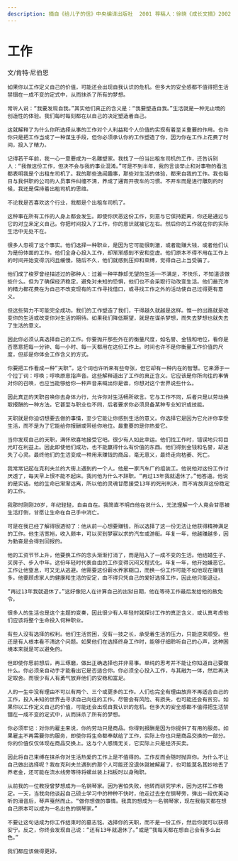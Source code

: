 ```yaml
---
description: 摘自《给儿子的信》中央编译出版社  2001 荐稿人：徐晓《成长文摘》2002年 第一辑
---
```


# 工作

文/肯特·尼伯恩

  
     
    如果你以工作定义自己的价值，可能还会出现自我认识的危机。但多大的安全感都不值得把生活禁锢在一成不变的定式中，从而抹杀了所有的梦想。  
  
    常听人说：“我要发现自我。”其实他们真正的含义是：“我要塑造自我。”生活就是一种无止境的创造性的体验。我们每时每刻都在以自己的决定塑造着自己。  
  
    这就解释了为什么你所选择从事的工作对个人利益和个人价值的实现有着至关重要的作用。也许你只是把工作当成了一种谋生手段，但你必须承认你的工作塑造了你，因为你在工作上花费了时间，投入了精力。  
  
    记得若干年前，我一心一意要成为一名雕塑家。我找了一份当出租车司机的工作，还告诉别人：“我做这份工作，但决不会与我的事业混淆。”可是不到半年，我的言谈举止和对事物的看法都表明我是个出租车司机了。我的那些逸闻趣事，那些对生活的体验，都来自我的工作。我也每日与我供职的公司的人员事件纠缠不清，养成了通宵开夜车的习惯。不开车而是进行雕刻的时候，我还是保持着出租司机的思维。  
  
    不论我是否喜欢这个行业，我都是个出租车司机了。  
  
    这种事在所有工作的人身上都会发生。即使你厌恶这份工作，刻意与它保持距离，你还是通过与它的对立来定义自己。你把时间投入了工作，你的意识就被它左右。然后你的工作就在你的实际生活中无处不在。  
  
    很多人忽视了这个事实。他们选择一种职业，是因为它可能很刺激，或者能赚大钱，或者他们认为是份体面的工作。他们全身心投入工作，却渐渐感到不安和空虚。他们原本不得不用在工作上的时间开始变得沉闷且缓慢。随后不久，他们就感到压抑和束缚，觉得自己上当受骗了。  
  
    他们成了梭罗曾经描述过的那种人：过着一种平静却无望的生活──不满足，不快乐，不知道该做些什么。但为了确保经济稳定，避免对未知的恐惧，他们也不会采取行动改变生活。他们最充沛的精力都花费在为自己不改变现有的工作寻找借口，或寻找工作之外的活动使自己过得更有意义。  
  
    但这些努力不可能完全成功。我们的工作塑造了我们，干得越久就越是这样。惟一的出路就是改变你的生活或改变你对生活的期待。如果我们降低期望，就是在谋杀梦想，而失去梦想也就失去了生活的意义。  
  
    因此你必须认真选择自己的工作。你要抛开那些外在的衡量尺度，如名誉、金钱和地位，看你是否愿意把每一分钟、每一小时、每一天都用在这份工作上。时间也许不是你衡量工作价值的尺度，但却是你体会工作含义的方式。  
  
    你要把工作看成一种“天职”。这个词也许听来有些夸张，但它却有一种内在的智慧。它来源于一个拉丁词：呼唤；呼唤原意指声音。这些解释道出了工作的真正含义。它应该是你所向往的事情对你的召唤，也应当能够给你一种声音来喊出你是谁，你想对这个世界说些什么。  
  
    因此真正的天职召唤你去身体力行，允许你对生活畅所欲言。它与工作不同，后者只是以劳动换取报酬的一种方法。它甚至与职业也不同，后者要求你必须具备某种专业知识或技能。  
  
    天职就是你迫切想要去做的事情，至少它能让你感到生活的意义。你选择它是因为它允许你享受生活，而不是为了它能给你报酬或带给你地位。最重要的是你热爱它。  
  
    当你发现自己的天职，满怀欣喜地接受它吧。很少有人如此幸运。他们找工作时，错误地只将目光盯在利益上。因此即使他们成功，也不能赢得什么有价值的东西。他们得到金钱和名誉，却迷失了心灵。最终他们的生活变成一种用来赚钱的商品，毫无意义，最终走向枯萎、死亡。  
  
    我常常记起在克利夫兰的大街上遇到的一个人。他是一家汽车厂的组装工。他说他对这份工作讨厌透了，每天早上恨不能不起床。我问他为什么不辞职。“再过13年我就退休了。”他答道。他说的是实话。他的生命已渐渐远离，所以他的灵魂甘愿接受13年的死刑判决，而不肯放弃这份稳定的工作。   
  
    我那时刚刚20岁，年纪轻轻，自由自在。我简直不明白他在说什么，无法理解一个人竟会甘愿被生活打倒，甘愿让生命在自己手中消亡。  
  
    可是在我已经了解得很透彻了：他从前一心想要赚钱，所以选择了这一份无法让他获得精神满足的工作。他生活宽裕，收入颇丰，可以买到梦寐以求的汽车或游艇。年复一年，他越赚越多，因为勤奋是会得到回报的。  
  
    他的工资节节上升，他要换工作的念头渐渐打消了，而是陷入了一成不变的生活。他结婚生子、买房子、步入中年。这份年轻时代表自由的工作变得沉闷又程式化。年复一年，他开始嫌恶它。工作让他窒息，可又无从逃避。他需要这份薪水养家糊口，而换一份工作可能不如他现在赚钱多。他要顾虑家人的健康和生活的安定，由不得只凭自己的爱好选择工作，因此他只能退让。  
  
    “再过13年我就退休了。”这好像犯人在计算自己的出狱日期，他在等待工作最后发给他的赦免令。  
  
    很多人的生活也是这个主题的变奏，因此很少有人年轻时就探讨工作的真正含义，或认真考虑他们应该将整个生命投入何种职业。  
  
    有些人没有选择的权利。他们生活贫困，没有一技之长，承受着生活的压力，只能逆来顺受。但还是有人根本看不清这个问题。如果他们在选择终身工作时，能够仔细聆听自己的心声，这种困境本来就是可以避免的。  
  
    但即使你思前想后，再三琢磨，做出正确选择也并非易事。单纯的思考并不能让你知道自己要做什么。你必须亲自动手才能看出它是否适合你。你必须全心投入工作，与其融为一体，然后再决定取舍。而很少有人有勇气放弃他们的安稳和富足。  
  
    人的一生中没有理由不可以有两个、三个或更多的工作。人们也完全有理由放弃不再适合自己的工作，投入未知的世界去寻求自己向往的工作。尽管会有风险、有损失，也可能还会有贫穷。如果你以工作定义自己的价值，可能还会出现自我认识的危机。但多大的安全感都不值得把生活禁锢在一成不变的定式中，从而抹杀了所有的梦想。  
  
    你必须牢记：对你的雇主来说，你的劳动只是商品。你得到报酬是因为你提供了有用的服务。如果雇主不再需要你的服务，即使你将生命都奉献给了工作，实际上你也只是商品交换的一部分。你的价值仅仅体现在商品交换上。这与个人感情无关，它实际上只是经济买卖。  
  
    因此将自己束缚在抹杀你对生活热爱的工作上是不值得的。工作反而会随时抛弃你。为什么不让自己做出选择呢？我在克利夫兰遇到的那个人可能还没退休就被解雇了，也可能莫名其妙地丢了养老金，还可能在流水线旁等待将螺丝装上挡板时以身殉职。  
  
    从前我的一位教授曾梦想成为一名钢琴家。因为害怕失败，他转而研究学术，因为这样工作稳定。一天，当我向他谈起自己硕士学习中的种种不快时，他走过去坐在钢琴旁，弹出一段优美动听的滑音后，琴声戛然而止。“做你想做的事情。我真的想成为一名钢琴家，现在我每天都在想自己原本可以成为一名出色的钢琴家。”  
  
    不要让这句话成为你工作结束时的墓志铭。选择你的天职，而不是一份工作，然后你就可以获得安宁。反之，你终会发现自己说：“还有13年就退休了。”或是“我每天都在想自己会有多么出色。”  
  
    我们都应该做得更好。

